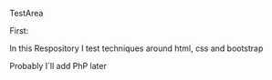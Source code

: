 TestArea

First:

In this Respository I test techniques around html, css and bootstrap

Probably I´ll add PhP later
